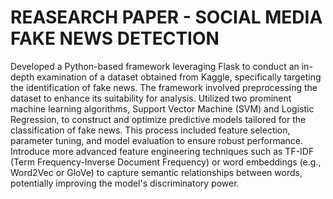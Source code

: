 # REASEARCH PAPER - SOCIAL MEDIA FAKE NEWS DETECTION

Developed a Python-based framework leveraging Flask to conduct an in-depth examination of a dataset obtained from Kaggle, specifically targeting the identification of fake news. The framework involved preprocessing the dataset to enhance its suitability for analysis. Utilized two prominent machine learning algorithms, Support Vector Machine (SVM) and Logistic Regression, to construct and optimize predictive models tailored for the classification of fake news. This process included feature selection, parameter tuning, and model evaluation to ensure robust performance. Introduce more advanced feature engineering techniques such as TF-IDF (Term Frequency-Inverse Document Frequency) or word embeddings (e.g., Word2Vec or GloVe) to capture semantic relationships between words, potentially improving the model's discriminatory power.
